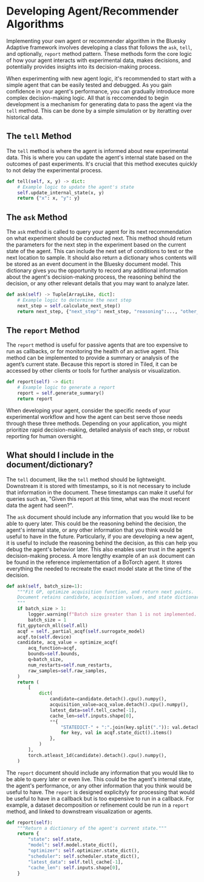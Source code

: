 # Developing Agent/Recommender Algorithms

Implementing your own agent or recommender algorithm in the Bluesky Adaptive framework involves developing a class that follows the `ask`, `tell`, and optionally, `report` method pattern.
These methods form the core logic of how your agent interacts with experimental data, makes decisions, and potentially provides insights into its decision-making process.

When experimenting with new agent logic, it's recommended to start with a simple agent that can be easily tested and debugged. As you gain confidence in your agent's performance, you can gradually introduce more complex decision-making logic.
All that is reccomended to begin development is a mechanism for generating data to pass the agent via the `tell` method.
This can be done by a simple simulation or by iteratting over historical data. 

## The `tell` Method

The `tell` method is where the agent is informed about new experimental data. This is where you can update the agent's internal state based on the outcomes of past experiments. It's crucial that this method executes quickly to not delay the experimental process.

```python
def tell(self, x, y) -> dict:
    # Example logic to update the agent's state
    self.update_internal_state(x, y)
    return {"x": x, "y": y}
```

## The `ask` Method

The `ask` method is called to query your agent for its next recommendation on what experiment should be conducted next.
This method should return the parameters for the next step in the experiment based on the current state of the agent.
This can include the next set of conditions to test or the next location to sample.
It should also return a dictionary whos contents will be stored as an event document in the Bluesky document model.
This dictionary gives you the opportunity to record any additional information about the agent's decision-making process, the reasoning behind the decision, or any other relevant details that you may want to analyze later. 

```python
def ask(self) -> Tuple[ArrayLike, dict]:
    # Example logic to determine the next step
    next_step = self.calculate_next_step()
    return next_step, {"next_step": next_step, "reasoning":..., "other_info":...}
```

## The `report` Method

The `report` method is useful for passive agents that are too expensive to run as callbacks, or for monitoring the health of an active agent.
This method can be implemented to provide a summary or analysis of the agent’s current state.
Because this report is stored in Tiled, it can be accessed by other clients or tools for further analysis or visualization.

```python
def report(self) -> dict:
    # Example logic to generate a report
    report = self.generate_summary()
    return report
```

When developing your agent, consider the specific needs of your experimental workflow and how the agent can best serve those needs through these three methods. Depending on your application, you might prioritize rapid decision-making, detailed analysis of each step, or robust reporting for human oversight.

## What should I include in the document/dictionary?
The `tell` document, like the `tell` method should be lightweight. Downstream it is stored with timestamps, so it is not necessary to include that information in the document.
These timestamps can make it useful for queries such as, "Given this report at this time, what was the most recent data the agent had seen?".

The `ask` document should include any information that you would like to be able to query later. This could be the reasoning behind the decision, the agent's internal state, or any other information that you think would be useful to have in the future.
Particularly, if you are developing a new agent, it is useful to include the reasoning behind the decision, as this can help you debug the agent's behavior later.
This also enables user trust in the agent's decision-making process.
A more lengthy example of an `ask` document can be found in the reference implementation of a BoTorch agent. It stores everything the needed to recreate the exact model state at the time of the decision.

```python
def ask(self, batch_size=1):
    """Fit GP, optimize acquisition function, and return next points.
    Document retains candidate, acquisition values, and state dictionary.
    """
    if batch_size > 1:
        logger.warning(f"Batch size greater than 1 is not implemented. Reducing {batch_size} to 1.")
        batch_size = 1
    fit_gpytorch_mll(self.mll)
    acqf = self._partial_acqf(self.surrogate_model)
    acqf.to(self.device)
    candidate, acq_value = optimize_acqf(
        acq_function=acqf,
        bounds=self.bounds,
        q=batch_size,
        num_restarts=self.num_restarts,
        raw_samples=self.raw_samples,
    )
    return (
        [
            dict(
                candidate=candidate.detach().cpu().numpy(),
                acquisition_value=acq_value.detach().cpu().numpy(),
                latest_data=self.tell_cache[-1],
                cache_len=self.inputs.shape[0],
                **{
                    "STATEDICT-" + ":".join(key.split(".")): val.detach().cpu().numpy()
                    for key, val in acqf.state_dict().items()
                },
            )
        ],
        torch.atleast_1d(candidate).detach().cpu().numpy(),
    )
```

The `report` document should include any information that you would like to be able to query later or even live.
This could be the agent's internal state, the agent's performance, or any other information that you think would be useful to have.
The `report` is designed explicityly for processing that would be useful to have in a callback but is too expensive to run in a callback.
For example, a dataset decomposition or refinement could be run in a `report` method, and linked to downstream visualization or agents. 

```python
def report(self):
    """Return a dictionary of the agent's current state."""
    return {
        "state": self.state,
        "model": self.model.state_dict(),
        "optimizer": self.optimizer.state_dict(),
        "scheduler": self.scheduler.state_dict(),
        "latest_data": self.tell_cache[-1],
        "cache_len": self.inputs.shape[0],
    }
```
